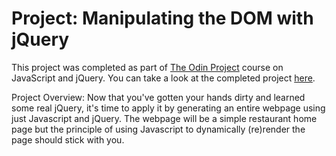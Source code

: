 # Project: Manipulating the DOM with jQuery

This project was completed as part of [The Odin Project](http://www.theodinproject.com/javascript-and-jquery/manipulating-the-dom-with-jquery?ref=lnav) course on JavaScript and jQuery. You can take a look at the completed project [here](http://htmlpreview.github.io/?https://github.com/krjordan/jquery-basics/blob/master/index.html).

Project Overview: Now that you've gotten your hands dirty and learned some real jQuery, it's time to apply it by generating an entire webpage using just Javascript and jQuery. The webpage will be a simple restaurant home page but the principle of using Javascript to dynamically (re)render the page should stick with you.
